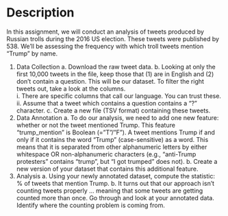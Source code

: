 # Description
In this assignment, we will conduct an analysis of tweets produced by Russian trolls during the 2016 US election. These tweets were published by 538. We’ll be assessing the frequency with which troll tweets mention “Trump” by name.

1.	Data Collection
    a.	Download the raw tweet data.
    b.  Looking at only the first 10,000 tweets in the file, keep those that (1) are in English and (2) don’t contain a question. This will be our dataset. To filter the right tweets out, take a look at the columns.  
        i.	There are specific columns that call our language.  You can trust these.
        ii.	Assume that a tweet which contains a question contains a “?” character.
    c.	Create a new file (TSV format) containing these tweets.
2.	Data Annotation
    a.	To do our analysis, we need to add one new feature: whether or not the tweet mentioned Trump. This feature “trump_mention” is Boolean (=”T”/”F”).  A tweet mentions Trump if and only if it contains the word “Trump” (case-sensitive) as a word.  This means that it is separated from other alphanumeric letters by either whitespace OR non-alphanumeric characters (e.g., “anti-Trump protesters” contains “trump”, but “I got trumped” does not).
    b.	Create a new version of your dataset that contains this additional feature.
3.	Analysis
    a.	Using your newly annotated dataset, compute the statistic: % of tweets that mention Trump.
    b.	It turns out that our approach isn’t counting tweets properly … meaning that some tweets are getting counted more than once. Go through and look at your annotated data. Identify where the counting problem is coming from.
